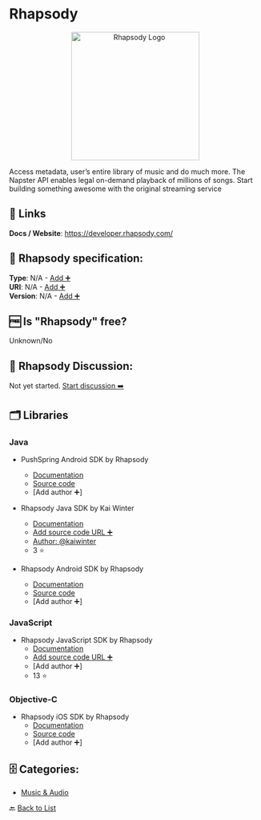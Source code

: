 # Rhapsody
<p align="center">
    <img width="256" src="https://raw.githubusercontent.com/apis-list/apis-list/main/apis/rhapsody/logo_256x256.png" alt="Rhapsody Logo"/>
</p>
Access metadata, user’s entire library of music and do much more. The Napster API enables legal on-demand playback of millions of songs. Start building something awesome with the original streaming service

##  🔗 Links
**Docs / Website**: https://developer.rhapsody.com/

## 🧬 Rhapsody specification:
**Type**: N/A - [Add ➕](https://github.com/apis-list/apis-list/edit/main/apis-list.yaml)  
**URI**: N/A - [Add ➕](https://github.com/apis-list/apis-list/edit/main/apis-list.yaml)  
**Version**: N/A - [Add ➕](https://github.com/apis-list/apis-list/edit/main/apis-list.yaml)

## 🆓 Is "Rhapsody" free?
 Unknown/No 

## 💬 Rhapsody Discussion:
Not yet started. [Start discussion ➡️](https://github.com/apis-list/apis-list/discussions/new)

## 🗂️ Libraries
### Java
- PushSpring Android SDK by Rhapsody
    - [Documentation](https://github.com/Rhapsody/PushSpringSDK-Android)
    - [Source code](https://github.com/Rhapsody/PushSpringSDK-Android/tree/master/PushSpringSDK/src/com/pushspring/sdk)
    - [Add author ➕]

- Rhapsody Java SDK by Kai Winter
    - [Documentation](https://github.com/kaiwinter/rhapsody-java-sdk)
    - [Add source code URL ➕]()
    - [Author: @kaiwinter](https://github.com/kaiwinter)
    - 3 ⭐

- Rhapsody Android SDK by Rhapsody
    - [Documentation](https://developer.rhapsody.com/sdks)
    - [Source code](https://github.com/Rhapsody/rhapsody-android-sdk)
    - [Add author ➕]

### JavaScript
- Rhapsody JavaScript SDK by Rhapsody
    - [Documentation](https://github.com/Rhapsody/rhapsody.js)
    - [Add source code URL ➕]()
    - [Add author ➕]
    - 13 ⭐

### Objective-C
- Rhapsody iOS SDK by Rhapsody
    - [Documentation](https://developers.coinbase.com/api/v2)
    - [Source code](https://github.com/Rhapsody/rhapsody-ios-sdk)
    - [Add author ➕]


## 🗄️ Categories:
- [Music & Audio](https://github.com/apis-list/apis-list#music--audio-)

🔙  [Back to List](https://github.com/apis-list/apis-list)
